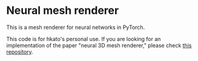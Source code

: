 # Neural mesh renderer

This is a mesh renderer for neural networks in PyTorch.

This code is for hkato's personal use. If you are looking for an implementation of the paper "neural 3D mesh renderer," please check [this repository](https://github.com/hiroharu-kato/neural_renderer).

